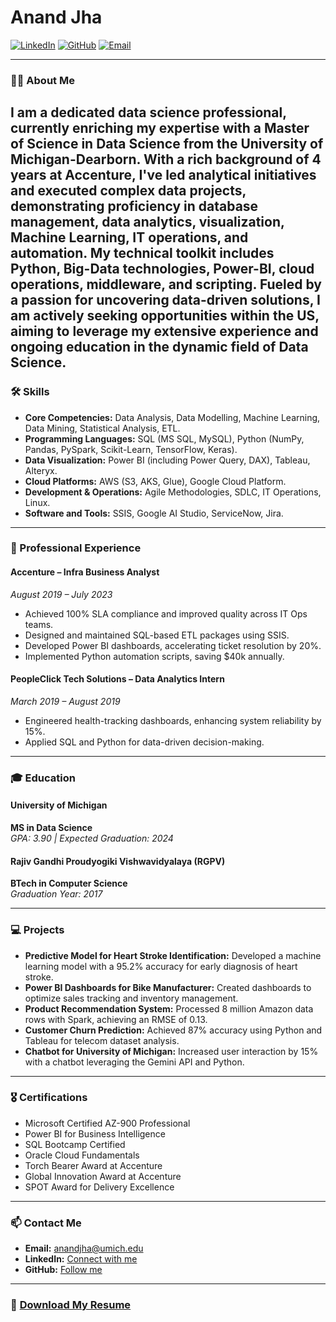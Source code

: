 # Anand Jha

[![LinkedIn](https://img.shields.io/badge/LinkedIn-Connect-blue)](https://www.linkedin.com/in/anandjha25) 
[![GitHub](https://img.shields.io/badge/GitHub-Follow-black)](https://github.com/anandj25) 
[![Email](https://img.shields.io/badge/Email-anandjha@umich.edu-red)](mailto:anandjha@umich.edu)

---

### 👨‍🎓 About Me

I am a dedicated data science professional, currently enriching my expertise with a Master of Science in Data Science from the University of Michigan-Dearborn. With a rich background of 4 years at Accenture, I've led analytical initiatives and executed complex data projects, demonstrating proficiency in database management, data analytics, visualization, Machine Learning, IT operations, and automation. My technical toolkit includes Python, Big-Data technologies, Power-BI, cloud operations, middleware, and scripting. Fueled by a passion for uncovering data-driven solutions, I am actively seeking opportunities within the US, aiming to leverage my extensive experience and ongoing education in the dynamic field of Data Science.
---

### 🛠️ Skills

- **Core Competencies:** Data Analysis, Data Modelling, Machine Learning, Data Mining, Statistical Analysis, ETL.
- **Programming Languages:** SQL (MS SQL, MySQL), Python (NumPy, Pandas, PySpark, Scikit-Learn, TensorFlow, Keras).
- **Data Visualization:** Power BI (including Power Query, DAX), Tableau, Alteryx.
- **Cloud Platforms:** AWS (S3, AKS, Glue), Google Cloud Platform.
- **Development & Operations:** Agile Methodologies, SDLC, IT Operations, Linux.
- **Software and Tools:** SSIS, Google AI Studio, ServiceNow, Jira.

---

### 💼 Professional Experience

#### Accenture – Infra Business Analyst  
_August 2019 – July 2023_  
- Achieved 100% SLA compliance and improved quality across IT Ops teams.  
- Designed and maintained SQL-based ETL packages using SSIS.  
- Developed Power BI dashboards, accelerating ticket resolution by 20%.  
- Implemented Python automation scripts, saving $40k annually.

#### PeopleClick Tech Solutions – Data Analytics Intern  
_March 2019 – August 2019_  
- Engineered health-tracking dashboards, enhancing system reliability by 15%.  
- Applied SQL and Python for data-driven decision-making.

---

### 🎓 Education

#### University of Michigan  
**MS in Data Science**  
_GPA: 3.90 | Expected Graduation: 2024_

#### Rajiv Gandhi Proudyogiki Vishwavidyalaya (RGPV)  
**BTech in Computer Science**  
_Graduation Year: 2017_

---

### 💻 Projects

- **Predictive Model for Heart Stroke Identification:** Developed a machine learning model with a 95.2% accuracy for early diagnosis of heart stroke.
- **Power BI Dashboards for Bike Manufacturer:** Created dashboards to optimize sales tracking and inventory management.
- **Product Recommendation System:** Processed 8 million Amazon data rows with Spark, achieving an RMSE of 0.13.
- **Customer Churn Prediction:** Achieved 87% accuracy using Python and Tableau for telecom dataset analysis.
- **Chatbot for University of Michigan:** Increased user interaction by 15% with a chatbot leveraging the Gemini API and Python.

---

### 🎖️ Certifications

- Microsoft Certified AZ-900 Professional
- Power BI for Business Intelligence
- SQL Bootcamp Certified
- Oracle Cloud Fundamentals
- Torch Bearer Award at Accenture
- Global Innovation Award at Accenture
- SPOT Award for Delivery Excellence

---

### 📫 Contact Me

- **Email:** [anandjha@umich.edu](mailto:anandjha@umich.edu)
- **LinkedIn:** [Connect with me](https://www.linkedin.com/in/anandjha25)
- **GitHub:** [Follow me](https://github.com/anandj25)

---

### 📄 [Download My Resume](https://github.com/anandj25/Portfolio/blob/main/Anand_Jha_Resume.docx)
